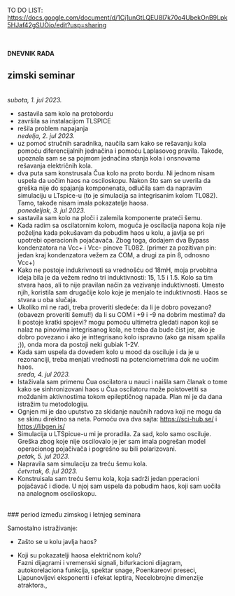 TO DO LIST: https://docs.google.com/document/d/1Cj1unGtLQEU8l7k70o4UbekOnB9Lpk5HJaf42gSUOio/edit?usp=sharing

<br><br>**DNEVNIK RADA**
## zimski seminar
<br>_subota, 1. jul 2023._
- sastavila sam kolo na protobordu
- završila sa instalacijom TLSPICE
- rešila problem napajanja
<br>_nedelja, 2. jul 2023._
- uz pomoć stručnih saradnika, naučila sam kako se rešavanju kola pomoću diferencijalnih jednačina i pomoću Laplasovog pravila. Takođe, upoznala sam se sa pojmom jednačina stanja kola i onsnovama rešavanja električnih kola. 
- dva puta sam konstrusala Čua kolo na proto bordu. Ni jednom nisam uspela da uočim haos na osciloskopu. Nakon što sam se uverila da greška nije do spajanja komponenata, odlučila sam da napravim simulaciju u LTspice-u (to je simulacija sa integrisanim kolom TL082). Tamo, takođe nisam imala pokazatelje haosa. 
<br>_ponedeljak, 3. jul 2023._
- sastavila sam kolo na ploči i zalemila komponente prateći šemu.
- Kada radim sa oscilatornim kolom, moguća je oscilacija napona koja nije poželjna kada pokušavam da pobudim haos u kolu, a javlja se pri upotrebi operacionih pojačavača. Zbog toga, dodajem dva Bypass kondenzatora na Vcc+ i  Vcc- pinove TL082. (primer za pozitivan pin: jedan kraj kondenzatora vežem za COM, a drugi za pin 8, odnosno Vcc+)
- Kako ne postoje indukrivnosti sa vrednošću od 18mH, moja prvobitna ideja bila je da vežem redno tri induktivnosti: 15, 1.5 i 1.5. Kolo sa tim stvara haos, ali to nije pravilan način za vezivanje induktivnosti. Umesto njih, koristila sam drugačije kolo koje je menjalo te induktivnosti. Haos se stvara u oba slučaja.
- Ukoliko mi ne radi, treba proveriti sledeće: da li je dobro povezano? (obavezn proveriti šemu!!) da li su COM i +9 i -9 na dobrim mestima? da li postoje kratki spojevi? mogu pomoću ultimetra gledati napon koji se nalaz na pinovima integrisanog kola, ne treba da bude čist jer, ako je dobro povezano i ako je inttegrisano kolo ispravno (ako ga nisam spalila ;)), onda mora da postoji neki gubiak 1-2V.
- Kada sam uspela da dovedem kolo u mood da osciluje i da je u rezonanciji, treba menjati vrednosti na potenciometrima dok ne uočim haos.
<br>_sreda, 4. jul 2023._
- Istaživala sam primenu Čua oscilatora u nauci i naišla sam članak o tome kako se sinhronizovani haos u Čua oscilatoru može poistovetiti sa moždanim aktivnostima tokom epileptičnog napada. Plan mi je da dana istražim tu metodologiju.
- Ognjen mi je dao uputstvo za skidanje naučnih radova koji ne mogu da se skinu direktno sa neta. Pomoću ova dva sajta: https://sci-hub.se/ i https://libgen.is/
- Simulacija u LTSpicue-u mi je proradila. Za sad, kolo samo osciluje. Greška zbog koje nije oscilovalo je jer sam imala pogrešan model operacionog pojačivača i pogrešno su bili polarizovani.
<br>_petak, 5. jul 2023._
- Napravila sam simulaciju za treću šemu kola. 
<br>_četvrtak, 6. jul 2023._
- Konstruisala sam treću šemu kola, koja sadrži jedan pperacioni pojačavač i diode. U njoj sam uspela da pobudim haos, koji sam uočila na analognom osciloskopu.
<br>
### period između zimskog i letnjeg seminara

Samostalno istraživanje: 
- Zašto se u kolu javlja haos?

- Koji su pokazatelji haosa električnom kolu?
<br> Fazni dijagrami i vremenski signali, bifurkacioni dijagram, autokorelaciona funkcija, spektar snage, Poenkareovi preseci, Ljapunovljevi eksponenti i efekat leptira, Necelobrojne dimenzije atraktora.,  


